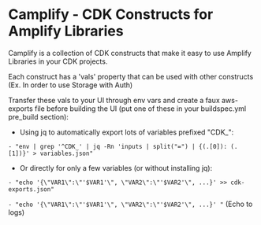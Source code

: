 # Camplify - CDK Constructs for Amplify Libraries

Camplify is a collection of CDK constructs that make it easy to use Amplify Libraries in your CDK projects.

Each construct has a 'vals' property that can be used with other constructs (Ex. In order to use Storage with Auth)

Transfer these vals to your UI through env vars and create a faux aws-exports file before building the UI (put one of these in your buildspec.yml pre_build section):

- Using jq to automatically export lots of variables prefixed "CDK_":

`- "env | grep '^CDK_' | jq -Rn 'inputs | split("=") | {(.[0]): (.[1])}' > variables.json"`

- Or directly for only a few variables (or without installing jq):

`- "echo '{\"VAR1\":\"'$VAR1'\", \"VAR2\":\"'$VAR2'\", ...}' >> cdk-exports.json"`

`- "echo '{\"VAR1\":\"'$VAR1'\", \"VAR2\":\"'$VAR2'\", ...}' "` (Echo to logs)
